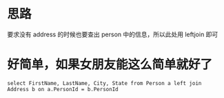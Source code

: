 # 思路
要求没有 address 的时候也要查出 person 中的信息，所以此处用 leftjoin 即可
# 好简单，如果女朋友能这么简单就好了
```
select FirstName, LastName, City, State from Person a left join Address b on a.PersonId = b.PersonId
```
